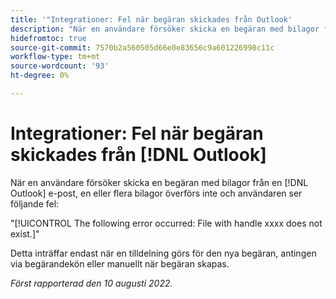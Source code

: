 ```yaml
---
title: '"Integrationer: Fel när begäran skickades från Outlook'
description: "När en användare försöker skicka en begäran med bilagor från en [!DNL Outlook] e-post, en eller flera bilagor överförs inte och användaren ser ett fel."
hidefromtoc: true
source-git-commit: 7570b2a560505d66e0e83656c9a601226998c11c
workflow-type: tm+mt
source-wordcount: '93'
ht-degree: 0%

---
```



# Integrationer: Fel när begäran skickades från [!DNL Outlook]

När en användare försöker skicka en begäran med bilagor från en [!DNL Outlook] e-post, en eller flera bilagor överförs inte och användaren ser följande fel:

&quot;[!UICONTROL The following error occurred: File with handle xxxx does not exist.]&quot;

Detta inträffar endast när en tilldelning görs för den nya begäran, antingen via begärandekön eller manuellt när begäran skapas.

_Först rapporterad den 10 augusti 2022._

